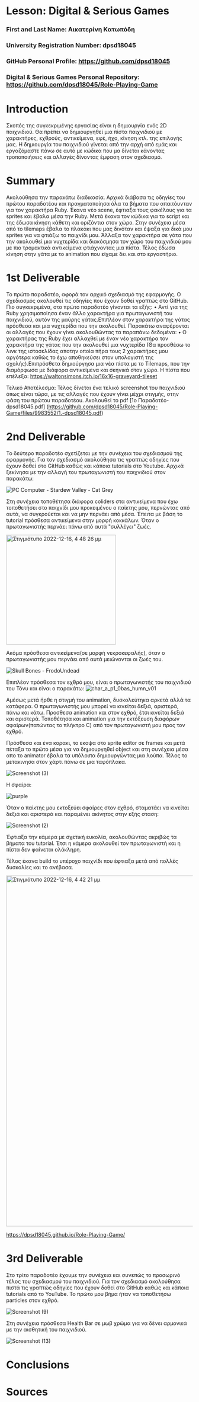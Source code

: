 # Lesson: Digital & Serious Games

### First and Last Name: Αικατερίνη Κατωπόδη
### University Registration Number: dpsd18045
### GitHub Personal Profile: https://github.com/dpsd18045
### Digital & Serious Games Personal Repository: https://github.com/dpsd18045/Role-Playing-Game

# Introduction
Σκοπός της συγκεκριμένης εργασίας είναι η δημιουργία ενός 2D παιχνιδιού. Θα πρέπει να δημιουργηθεί μια πίστα παιχνιδιού με χαρακτήρες, εχθρούς, αντικείμενα, εφέ, ήχο, κίνηση κτλ. της επιλογής μας. Η δημιουργία του παιχνιδιού γίνεται από την αρχή από εμάς και εργαζόμαστε πάνω σε αυτό με κώδικα που μα δίνεται κάνοντας τροποποιήσεις και αλλαγές δίνοντας έμφαση στον σχεδιασμό.

# Summary
Ακολούθησα την παρακάτω διαδικασία. Αρχικά διάβασα τις οδηγίες του πρώτου παραδοτέου και πραγματοποίησα όλα τα βήματα που απαιτόυνταν για τον χαρακτήρα Ruby. Έκανα νέο scene, έφτιαξα τους φακέλους για τα sprites και έβαλα μέσα την Ruby. Μετά έκανα τον κώδικα για το script και της έδωσα κίνηση κάθετη και οριζόντια στον χώρο. Στην συνέχεια μέσα από το tilemaps έβαλα το πλακάκι που μας δινόταν και έψαξα για δικά μου sprites για να φτιάξω το παιχνίδι μου. Άλλαξα τον χαρακτήρα σε γάτα που την ακολουθεί μια νυχτερίδα και διακόσμησα τον χώρο του παιχνιδιού μου με πιο τρομακτικά αντικείμενα φτιάχνοντας μια πίστα. Τέλος έδωσα κίνηση στην γάτα με το animation που είχαμε δει και στο εργαστήριο.

# 1st Deliverable
Το πρώτο παραδοτέο, αφορά τον αρχικό σχεδιασμό της εφαρμογής. Ο σχεδιασμός ακολουθεί τις οδηγίες που έχουν δοθεί γραπτώς στο GitHub. Πιο συγκεκριμένα, στο πρώτο παραδοτέο γίνονται τα εξής: • Αντί για της Ruby χρησιμοποίησα έναν άλλο χαρακτήρα για πρωταγωνιστή του παιχνιδιού, αυτόν της μαύρης γάτας.Επιπλέον στον χαρακτήρα της γάτας πρόσθεσα και μια νυχτερίδα που την ακολουθεί. Παρακάτω αναφέρονται οι αλλαγές που έχουν γίνει ακολουθώντας τα παραπάνω δεδομένα: • O χαρακτήρας της Ruby έχει αλλαχθεί με έναν νέο χαρακτήρα τον χαρακτήρα της γάτας που την ακολουθεί μια νυχτερίδα (Θα προσθέσω το λινκ της ιστοσελίδας αποτην οποία πήρα τους 2 χαρακτήρες μου αργότερα καθώς το έχω αποθηκεύσει στον υπολογιστή της σχολής).Επιπρόσθετα δημιούργησα μια νέα πίστα με το Tilemaps, που την διαμόρφωσα με διάφορα αντικείμενα και σκηνικά στον χώρο. Η πίστα που επέλεξα: https://waltonsimons.itch.io/16x16-graveyard-tileset

Τελικό Αποτέλεσμα: Τέλος δίνεται ένα τελικό screenshot του παιχνιδιού όπως είναι τώρα, με τις αλλαγές που έχουν γίνει μέχρι στιγμής, στην φάση του πρώτου παραδοτέου.
Ακολουθεί το pdf
[1ο Παραδοτέο-dpsd18045.pdf]
(https://github.com/dpsd18045/Role-Playing-Game/files/9983552/1.-dpsd18045.pdf)

# 2nd Deliverable
Το δεύτερο παραδοτέο σχετίζεται με την συνέχεια του σχεδιασμού της εφαρμογής. Για τον σχεδιασμό ακολούθησα τις γραπτώς οδηγίες που έχουν δοθεί στο GitHub καθώς και κάποια tutorials στο Youtube.
Αρχικά ξεκίνησα με την αλλαγή του πρωταγωνιστή του παιχνιδιού στον παρακάτω:

![PC Computer - Stardew Valley - Cat Grey](https://user-images.githubusercontent.com/115795739/208104747-ede2a2ca-4a06-4aea-9a8f-cb73701b3b81.png) 

Στη συνέχεια τοποθέτησα διάφορα coliders στα αντικείμενα που έχω τοποθετήσει στο παιχνίδι μου προκειμένου ο παίκτης μου, περνώντας από αυτά, να συγκρούεται και να μην περνάει από μέσα. Έπειτα με βάση το tutorial πρόσθεσα αντικείμενα στην μορφή κοκκάλων. Όταν ο πρωταγωνιστής περνάει πάνω από αυτά "συλλέγει" ζωές. 

<img width="296" alt="Στιγμιότυπο 2022-12-16, 4 48 26 μμ" src="https://user-images.githubusercontent.com/115795739/208125592-91b80cf5-9083-4fce-9ca1-7309fdf959dd.png">


Ακόμα πρόσθεσα αντικείμενα(σε μορφή νεκροκεφαλής), όταν ο πρωταγωνιστής μου περνάει από αυτά μειώνονται οι ζωές του.

![Skull Bones - FrodoUndead](https://user-images.githubusercontent.com/115795739/208108542-81053883-dede-4db0-91ed-a036c025020e.png)

Επιπλέον πρόσθεσα τον εχθρό μου, είναι ο πρωταγωνιστής του παιχνιδιού του Τόνυ και είναι ο παρακάτω:
![char_a_p1_0bas_humn_v01](https://user-images.githubusercontent.com/115795739/208109831-7b4be7b4-4170-4f88-8b43-3eb1b9b0e072.png)

Αμέσως μετά ήρθε η στιγμή του animation, δυσκολεύτηκα αρκετά αλλά τα κατάφερα. Ο πρωταγωνιστής μου μπορεί να κινείται δεξιά, αριστερά, πάνω και κάτω. Προσθεσα animation και στον εχθρό, έτσι κινείται δεξιά και αριστερά. Τοποθέτησα και animation για την εκτόξευση διαφόρων σφαίρων(πατώντας το πλήκτρο C) από τον πρωταγωνιστή μου προς τον εχθρό.

Πρόσθεσα και ένα κορακι, το εκοψα στο sprite editor σε frames και μετά πέταξα το πρώτο μέσα για να δημιουργηθεί object και στη συνέχεια μέσα απο το animator έβαλα τα υπόλοιπα δημιουργώντας μια λούπα. Τέλος  το μετακινησα στον χάρτι πάνω σε μια ταφόπλακα.

![Screenshot (3)](https://user-images.githubusercontent.com/115795739/208113979-e03a0aba-ee16-4cb3-9d99-908ddd7c6d64.png)


Η σφαίρα:

![purple](https://user-images.githubusercontent.com/115795739/208111082-b4a06447-76fb-49a1-93bd-a9afa415ea4d.png)

Όταν ο παίκτης μου εκτοξεύει σφαίρες στον εχθρό, σταματάει να κινείται δεξιά και αριστερά και παραμένει ακίνητος στην εξής σταση:

![Screenshot (2)](https://user-images.githubusercontent.com/115795739/208114414-64cc20d2-b1c9-4019-8d08-f255b2ea6e69.png)


Έφτιαξα την κάμερα με σχετική ευκολία, ακολουθώντας ακριβώς τα βήματα του tutorial. Έτσι η κάμερα ακολουθεί τον πρωταγωνιστή και η πίστα δεν φαίνεται ολόκληρη.

Τέλος έκανα build το υπέροχο παιχνίδι που έφτιαξα μετά από πολλές δυσκολίες και το ανέβασα.


<img width="947" alt="Στιγμιότυπο 2022-12-16, 4 42 21 μμ" src="https://user-images.githubusercontent.com/115795739/208125695-f2b74715-7221-4015-adc2-bac92c912e76.png">



https://dpsd18045.github.io/Role-Playing-Game/



# 3rd Deliverable 
Στο τρίτο παραδοτέο έχουμε την συνέχεια και συνεπώς το προσωρινό τέλος του σχεδιασμού του παιχνιδιού. Για τον σχεδιασμό ακολούθησα πιστά τις γραπτώς οδηγίες που έχουν δοθεί στο GitHub καθώς και κάποια tutorials από το YouTube.
Το πρώτο μου βήμα ήταν να τοποθετήσω particles στον εχθρό.

![Screenshot (9)](https://user-images.githubusercontent.com/115795739/212567910-f515ebdd-1ba8-42a7-b1df-ff52ec7dc380.png)

Στη συνέχεια πρόσθεσα Health Bar σε μωβ χρώμα για να δένει αρμονικά με την αισθητική του παιχνιδιού.

![Screenshot (13)](https://user-images.githubusercontent.com/115795739/212568072-274ee48b-9c55-4d30-b378-fef5106ec0c0.png)

# Conclusions


# Sources
